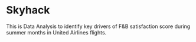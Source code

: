 # Skyhack
This is Data Analysis to identify key drivers of F&amp;B satisfaction score during summer months in United Airlines flights.
